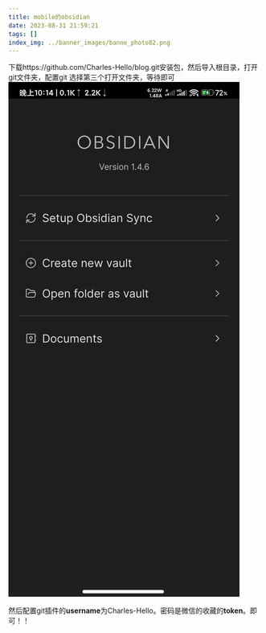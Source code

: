 ```yaml
---
title: mobile的obsidian
date: 2023-08-31 21:59:21
tags: []
index_img: ../banner_images/banne_photo82.png
---
```


下载https://github.com/Charles-Hello/blog.git安装包，然后导入根目录，打开git文件夹，配置git
选择第三个打开文件夹，等待即可
![](Screenshot_2023-08-31-22-14-45-976_md.obsidian.jpg)


然后配置git插件的**username**为Charles-Hello。密码是微信的收藏的**token**。即可！！


